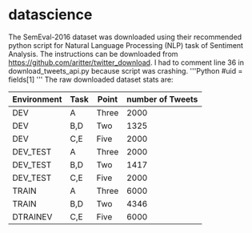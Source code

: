 # datascience
The SemEval-2016 dataset was downloaded using their recommended python script for Natural Language Processing (NLP) task of Sentiment Analysis. The instructions can be downloaded from https://github.com/aritter/twitter_download. I had to comment line 36 in download_tweets_api.py because script was crashing. 
'''Python
#uid = fields[1]
'''
The raw downloaded dataset stats are:

Environment | Task | Point |  number of Tweets
------------|------|-------|--------------------
DEV         | A    | Three |	2000
DEV         | B,D  | Two   | 	1325
DEV         | C,E  | Five  | 	2000
DEV_TEST    | A    | Three | 	2000 
DEV_TEST    | B,D  | Two   | 	1417
DEV_TEST    | C,E  | Five  | 	2000
TRAIN       | A    | Three |	6000
TRAIN       | B,D  | Two   | 	4346
DTRAINEV    | C,E  | Five  | 	6000
